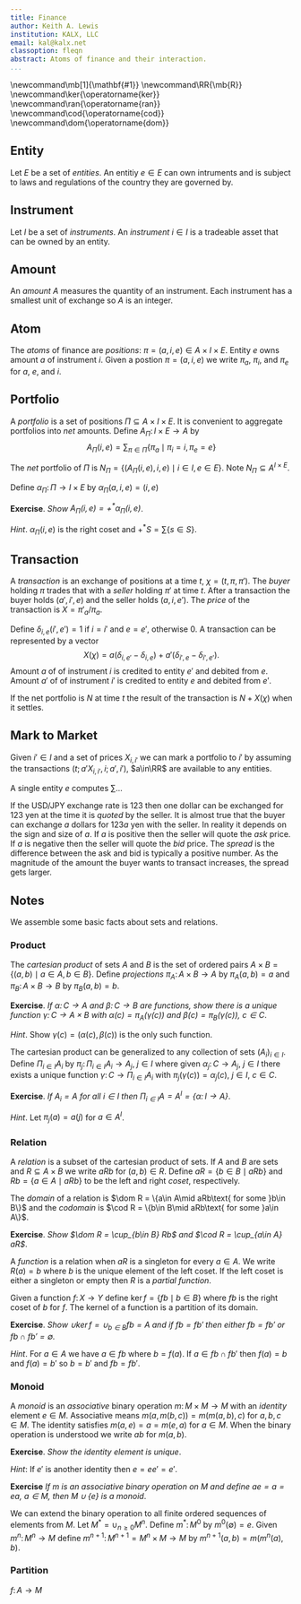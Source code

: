 ```yaml
---
title: Finance
author: Keith A. Lewis
institution: KALX, LLC
email: kal@kalx.net
classoption: fleqn
abstract: Atoms of finance and their interaction.
...
```


\newcommand\mb[1]{\mathbf{#1}}
\newcommand\RR{\mb{R}}
\newcommand\ker{\operatorname{ker}}
\newcommand\ran{\operatorname{ran}}
\newcommand\cod{\operatorname{cod}}
\newcommand\dom{\operatorname{dom}}

## Entity

Let $E$ be a set of _entities_. An entitiy $e\in E$ can own intruments and is subject to
laws and regulations of the country they are governed by.

## Instrument

Let $I$ be a set of _instruments_. An _instrument_ $i\in I$ is a tradeable asset that can be owned by an entity.

## Amount

An _amount_ $A$ measures the quantity of an instrument. Each instrument has a smallest unit
of exchange so $A$ is an integer.

## Atom

The _atoms_ of finance are _positions_: $\pi = (a, i, e)\in A\times I\times E$.
Entity $e$ owns amount $a$ of instrument $i$.
Given a postion $\pi = (a, i, e)$ we write $\pi_a$, $\pi_i$, and $\pi_e$ for $a$, $e$, and $i$.

## Portfolio

A _portfolio_ is a set of positions $\Pi \subseteq A\times I\times E$.
It is convenient to aggregate portfolios into _net_ amounts.
Define $A_\Pi\colon I\times E\to A$ by
$$
	A_\Pi(i, e) = \sum_{\pi\in\Pi} \{\pi_a\mid \pi_i = i, \pi_e = e\}
$$

The _net_ portfolio of $\Pi$ is $N_\Pi = \{(A_\Pi(i, e), i, e)\mid i\in I, e\in E\}$.
Note $N_\Pi\subseteq A^{I\times E}$.

Define $\alpha_\Pi\colon \Pi\to I\times E$ by $\alpha_\Pi(a, i, e) = (i, e)$

__Exercise__. _Show $A_\Pi(i,e) = +^*\alpha_\Pi(i,e)$_.

_Hint_. $\alpha_\Pi(i,e)$ is the right coset and $+^*S = \sum\{s\in S\}$.

## Transaction

A _transaction_ is an exchange of positions at a time $t$, $\chi = (t, \pi, \pi')$.
The _buyer_ holding $\pi$ trades that with a _seller_ holding $\pi'$ at time $t$.
After a transaction the buyer holds $(a',i',e)$ and the seller holds $(a, i, e')$.
The _price_ of the transaction is $X = \pi'_a/\pi_a$.

Define $\delta_{i,e}(i',e') = 1$ if $i = i'$ and $e = e'$, otherwise 0.
A transaction can be represented by a vector
$$
	X(\chi) = a(\delta_{i,e'} - \delta_{i,e}) + a'(\delta_{i',e} - \delta_{i',e'}).
$$
Amount $a$ of of instrument $i$ is credited to entity $e'$ and debited from $e$.
Amount $a'$ of of instrument $i'$ is credited to entity $e$ and debited from $e'$.

If the net portfolio is $N$ at time $t$ the result of the transaction
is $N + X(\chi)$ when it settles.


## Mark to Market

Given $i'\in I$ and a set of prices $X_{i,i'}$ we can mark a portfolio to $i'$
by assuming the transactions $(t; a'X_{i,i'}, i; a', i')$, $a\in\RR$
are available to any entities.

A single entity $e$ computes $\sum$...

If the USD/JPY exchange rate is $123$ then one dollar can be exchanged for 123 yen at
the time it is _quoted_ by the seller. It is almost true that the buyer
can exchange $a$ dollars for $123a$ yen with the seller. In reality it depends on
the sign and size of $a$. If $a$ is positive then the seller will quote
the _ask_ price. If $a$ is negative then the seller will quote the _bid_ price.
The _spread_ is the difference between the ask and bid is typically a positive number.
As the magnitude of the amount the buyer wants to transact increases, the spread gets larger.

## Notes

We assemble some basic facts about sets and relations.

### Product

The _cartesian product_ of sets $A$ and $B$ is the set of ordered
pairs $A\times B = \{(a, b)\mid a\in A, b\in B\}$.
Define _projections_ $\pi_A\colon A\times B\to A$ by $\pi_A(a, b) = a$
and $\pi_B\colon A\times B\to B$ by $\pi_B(a, b) = b$.

__Exercise__. _If $\alpha\colon C\to A$ and $\beta\colon C\to B$
are functions, show there is a unique function $\gamma\colon C\to A\times B$
with $\alpha(c) = \pi_A(\gamma(c))$ and $\beta(c) = \pi_B(\gamma(c))$, $c\in C$_.

_Hint_. Show $\gamma(c) = (\alpha(c), \beta(c))$ is the only such function.

The cartesian product can be generalized to any collection of sets $(A_i)_{i\in I}$.
Define $\Pi_{i\in I} A_i$ by $\pi_j\colon\Pi_{i\in I} A_i\to A_j$, $j\in I$
where given $\alpha_j\colon C\to A_j$, $j\in I$ there exists a unique
function $\gamma\colon C\to\Pi_{i\in I} A_i$ with $\pi_j(\gamma(c)) = \alpha_j(c)$,
$j\in I$, $c\in C$.

__Exercise__. _If $A_i = A$ for all $i\in I$ then
$\Pi_{i\in I} A = A^I = \{\alpha\colon I\to A\}$_.

_Hint_. Let $\pi_j(a) = a(j)$ for $a\in A^I$.

### Relation

A _relation_ is a subset of the cartesian product of sets.  If $A$ and
$B$ are sets and $R\subseteq A\times B$ we write $aRb$ for $(a,b)\in R$.
Define $aR = \{b\in B\mid aRb\}$ and $Rb = \{a\in A\mid aRb\}$ to be
the left and right _coset_, respectively.

The _domain_ of a relation is $\dom R = \{a\in A\mid aRb\text{ for some }b\in B\}$
and the _codomain_ is $\cod R = \{b\in B\mid aRb\text{ for some }a\in A\}$.

__Exercise__. _Show $\dom R = \cup_{b\in B} Rb$ and $\cod R = \cup_{a\in A} aR$_.

A _function_ is a relation when $aR$ is a singleton for every $a\in A$.
We write $R(a) = b$ where $b$ is the unique element of the left coset.
If the left coset is either a singleton or empty then $R$ is a _partial function_.

Given a function $f\colon X\to Y$ define $\ker f = \{fb\mid b\in B\}$
where $fb$ is the right coset of $b$ for $f$.
The kernel of a function is a partition of its domain.

__Exercise__. _Show $\cup\ker f = \cup_{b\in B} fb = A$ and if $fb = fb'$ then
either $fb = fb'$ or $fb\cap fb' = \emptyset$._

_Hint_. For $a\in A$ we have $a\in fb$ where $b = f(a)$.
If $a\in fb\cap fb'$ then $f(a) = b$ and $f(a) = b'$ so $b = b'$ and $fb = fb'$.

### Monoid

A _monoid_ is an _associative_ binary operation $m\colon M\times M\to M$ with an _identity_
element $e\in M$. Associative means $m(a, m(b, c)) = m(m(a, b), c)$ for $a,b,c\in M$.
The identity satisfies $m(a,e) = a = m(e, a)$ for $a\in M$.
When the binary operation is understood we write $ab$ for $m(a,b)$.

__Exercise__. _Show the identity element is unique_.

_Hint_: If $e'$ is another identity then $e = ee' = e'$.

__Exercise__ _If $m$ is an associative binary operation on $M$ and define $ae = a = ea$, $a\in M$, then
$M\cup\{e\}$ is a monoid_.

We can extend the binary operation to all finite ordered sequences of elements from $M$.
Let $M^* = \cup_{n\ge 0} M^n$. Define $m^*\colon M^0$ by $m^0(\emptyset) = e$.
Given $m^n\colon M^n\to M$ define $m^{n+1}\colon M^{n+1} = M^n\times M\to M$ by
$m^{n+1}(a,b) = m(m^n(a), b)$.

### Partition

$f\colon A\to M$ 
